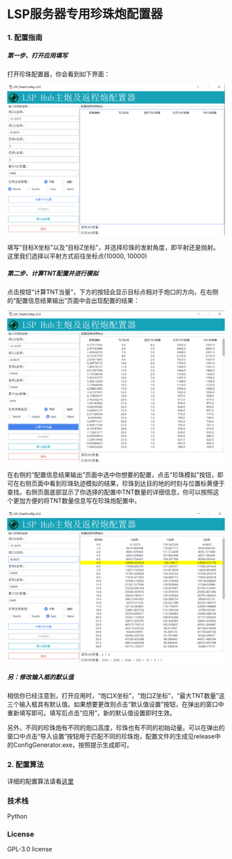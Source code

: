 # LSP服务器专用珍珠炮配置器

### 1. 配置指南

##### 第一步、打开应用填写

打开珍珠配置器，你会看到如下界面：

![1.png](./README_img/1.png)

填写“目标X坐标”以及“目标Z坐标”，并选择珍珠的发射角度，即平射还是抛射。这里我们选择以平射方式前往坐标点(10000, 10000)

##### 第二步、计算TNT配置并进行模拟

点击按钮“计算TNT当量”，下方的按钮会显示目标点相对于炮口的方向，在右侧的“配置信息结果输出”页面中会出现配置的结果：

![2.png](./README_img/2.png)

在右侧的“配置信息结果输出”页面中选中你想要的配置，点击“珍珠模拟”按钮，即可在右侧页面中看到珍珠轨迹模拟的结果，珍珠到达目的地的时刻与位置标黄便于查找。右侧页面底部显示了你选择的配置中TNT数量的详细信息，你可以按照这个更加方便的将TNT数量信息写在珍珠炮配置中。

![3.png](./README_img/3.png)

##### 另：修改输入框的默认值

相信你已经注意到，打开应用时，“炮口X坐标”，“炮口Z坐标”，“最大TNT数量”这三个输入框具有默认值。如果想要更改则点击“默认值设置”按钮，在弹出的窗口中重新填写即可。填写后点击“应用”，新的默认值设置即时生效。

另外，不同的珍珠炮有不同的炮口高度，珍珠也有不同的初始动量。可以在弹出的窗口中点击“导入设置”按钮用于匹配不同的珍珠炮，配置文件的生成见release中的ConfigGenerator.exe，按照提示生成即可。

### 2. 配置算法

详细的配置算法请看[这里](resources/docs/Config.pdf)

### 技术栈

Python

### License

GPL-3.0 license